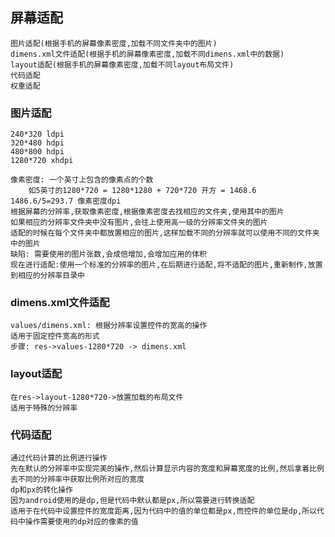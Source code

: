 ## 屏幕适配
	图片适配(根据手机的屏幕像素密度,加载不同文件夹中的图片)
	dimens.xml文件适配(根据手机的屏幕像素密度,加载不同dimens.xml中的数据)
	layout适配(根据手机的屏幕像素密度,加载不同layout布局文件)
	代码适配
	权重适配

### 图片适配
	240*320 ldpi
	320*480 hdpi
	480*800 hdpi
	1280*720 xhdpi

	像素密度: 一个英寸上包含的像素点的个数
		如5英寸的1280*720 = 1280*1280 + 720*720 开方 = 1468.6  1486.6/5=293.7 像素密度dpi
	根据屏幕的分辨率,获取像素密度,根据像素密度去找相应的文件夹,使用其中的图片
	如果相应的分辨率文件夹中没有图片,会往上使用高一级的分辨率文件夹的图片
	适配的时候在每个文件夹中都放置相应的图片,这样加载不同的分辨率就可以使用不同的文件夹中的图片
	缺陷: 需要使用的图片张数,会成倍增加,会增加应用的体积
	现在进行适配:使用一个标准的分辨率的图片,在后期进行适配,将不适配的图片,重新制作,放置到相应的分辨率目录中

### dimens.xml文件适配
	values/dimens.xml: 根据分辨率设置控件的宽高的操作	
	适用于固定控件宽高的形式
	步骤: res->values-1280*720 -> dimens.xml

### layout适配
	在res->layout-1280*720->放置加载的布局文件
	适用于特殊的分辨率

### 代码适配
	通过代码计算的比例进行操作
	先在默认的分辨率中实现完美的操作,然后计算显示内容的宽度和屏幕宽度的比例,然后拿着比例去不同的分辨率中获取比例所对应的宽度
	dp和px的转化操作
	因为android使用的是dp,但是代码中默认都是px,所以需要进行转换适配
	适用于在代码中设置控件的宽度距离,因为代码中的值的单位都是px,而控件的单位是dp,所以代码中操作需要使用的dp对应的像素的值